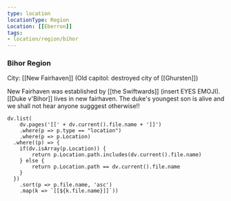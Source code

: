 ```yaml
---
type: location
locationType: Region
Location: [[Eberron]]
tags:
- location/region/bihor
---
```


### Bihor Region
City: [[New Fairhaven]]
(Old capitol: destroyed city of [[Ghursten]])

New Fairhaven was established by [[the Swiftwards]] (insert EYES EMOJI). [[Duke v'Bihor]] lives in new fairhaven. The duke's youngest son is alive and we shall not hear anyone sugggest otherwise!!


```dataviewjs
dv.list(
	dv.pages('[[' + dv.current().file.name + ']]')
	.where(p => p.type == "location")
	.where(p => p.Location)
  .where((p) => {
  	if(dv.isArray(p.Location)) {
		return p.Location.path.includes(dv.current().file.name)	
	} else {
		return p.Location.path == dv.current().file.name
	}
  })
  	.sort(p => p.file.name, 'asc')
	.map(k => `[[${k.file.name}]]`))

```